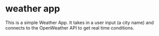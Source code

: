 # weather app
This is a simple Weather App. It takes in a user input (a city name) and connects to the OpenWeather API to get real time conditions.
